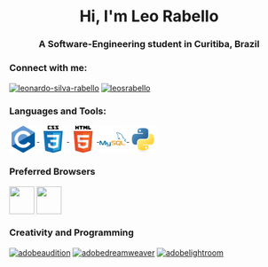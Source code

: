 <h1 align="center">Hi, I'm Leo Rabello</h1>
<h3 align="center">A Software-Engineering student in Curitiba, Brazil</h3>

<h3 align="left">Connect with me:</h3>
<p align="left">
<a href="https://linkedin.com/in/leonardo-silva-rabello" target="blank"><img align="center" src="https://cdn.jsdelivr.net/gh/devicons/devicon/icons/linkedin/linkedin-original.svg" alt="leonardo-silva-rabello" height="45" width="50" /></a>
<a href="https://instagram.com/leosrabello" target="blank"><img align="center" src="https://raw.githubusercontent.com/rahuldkjain/github-profile-readme-generator/master/src/images/icons/Social/instagram.svg" alt="leosrabello" height="45" width="50" /></a>
</p>

<h3 align="left">Languages and Tools:</h3>
<p align="left"> <a href="https://www.cprogramming.com/" target="_blank" rel="noreferrer"> <img align="center"  src="https://raw.githubusercontent.com/devicons/devicon/master/icons/c/c-original.svg" alt="c" width="50" height="50"/> </a> <a href="https://www.w3schools.com/css/" target="_blank" rel="noreferrer"> <img align="center" src="https://raw.githubusercontent.com/devicons/devicon/master/icons/css3/css3-original-wordmark.svg" alt="css3" width="50" height="50"/> </a> <a href="https://www.w3.org/html/" target="_blank" rel="noreferrer"> <img align="center" src="https://raw.githubusercontent.com/devicons/devicon/master/icons/html5/html5-original-wordmark.svg" alt="html5" width="50" height="50"/> </a> <a href="https://www.mysql.com/" target="_blank" rel="noreferrer"> <img align="center" 
src="https://raw.githubusercontent.com/devicons/devicon/master/icons/mysql/mysql-original-wordmark.svg" alt="mysql" width="50" height="50"/> </a> <a href="https://www.python.org" target="_blank" rel="noreferrer"> <img align="center"  src="https://raw.githubusercontent.com/devicons/devicon/master/icons/python/python-original.svg" alt="python" width="50" height="50"/> </a> </p>

<h3 align="left">Preferred Browsers</h3>
<p align="left"> <a href="https://www.opera.com/" target="_blank" rel="noreferrer"> <img align="center"  src="https://cdn.jsdelivr.net/gh/devicons/devicon/icons/opera/opera-original.svg" width="45" height="50"></a> <a href="https://www.google.com/" target="_blank" rel="noreferrer"> <img align="center" src="https://cdn.jsdelivr.net/gh/devicons/devicon/icons/chrome/chrome-original.svg" width="45" height="50"></a></p>

<h3 align="left">Creativity and Programming</h3>
<p align="left">
<a href="https://www.adobe.com/" target="blank"><img align="center" src="https://cdn.simpleicons.org/adobeaudition/#9999FF" alt="adobeaudition" height="45" width="50"></a>
<a href="https://www.adobe.com/" target="blank"><img align="center" src="https://cdn.simpleicons.org/adobedreamweaver/#FF61F6" alt="adobedreamweaver" height="45" width="50"></a>
<a href="https://www.adobe.com/" target="blank"><img align="center" src="https://cdn.simpleicons.org/adobelightroom/#31A8FF" alt="adobelightroom" height="45" width="50"></a>



